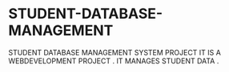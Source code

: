 # STUDENT-DATABASE-MANAGEMENT
STUDENT DATABASE MANAGEMENT SYSTEM PROJECT
IT IS A WEBDEVELOPMENT PROJECT . IT MANAGES STUDENT DATA .
